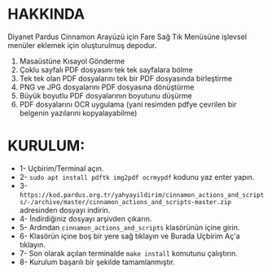 # HAKKINDA
Diyanet Pardus Cinnamon Arayüzü için Fare Sağ Tık Menüsüne işlevsel menüler eklemek için oluşturulmuş depodur.
1) Masaüstüne Kısayol Gönderme
2) Çoklu sayfalı PDF dosyasını tek tek sayfalara bölme
3) Tek tek olan PDF dosyalarını tek bir PDF dosyasında birleştirme
4) PNG ve JPG dosyalarını PDF dosyasına dönüştürme
5) Büyük boyutlu PDF dosyalarının boyutunu düşürme
6) PDF dosyalarını OCR uygulama (yani resimden pdfye çevrilen bir belgenin yazılarını kopyalayabilme)

# KURULUM:
* 1- Uçbirim/Terminal açın.
* 2- `sudo apt install pdftk img2pdf ocrmypdf` kodunu yaz enter yapın.
* 3- `https://kod.pardus.org.tr/yahyayildirim/cinnamon_actions_and_scripts/-/archive/master/cinnamon_actions_and_scripts-master.zip` adresinden dosyayı indirin.
* 4- İndirdiğiniz dosyayı arşivden çıkarın.
* 5- Ardından `cinnamon_actions_and_scripts` klasörünün içine girin.
* 6- Klasörün içine boş bir yere sağ tıklayın ve Burada Uçbirim Aç'a tıklayın.
* 7- Son olarak açılan terminalde `make install` komutunu çalıştırın.
* 8- Kurulum başarılı bir şekilde tamamlanmıştır.
